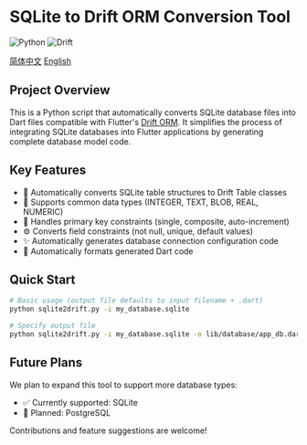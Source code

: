 # SQLite to Drift ORM Conversion Tool

![Python](https://img.shields.io/badge/Python-3.12%2B-blue)
![Drift](https://img.shields.io/badge/Drift-ORM-green)

[简体中文](README-cn.md)
[English](README.md)

## Project Overview

This is a Python script that automatically converts SQLite database files into Dart files compatible with Flutter's [Drift ORM](https://drift.simonbinder.eu/). It simplifies the process of integrating SQLite databases into Flutter applications by generating complete database model code.

## Key Features

- 🔄 Automatically converts SQLite table structures to Drift Table classes
- 🧩 Supports common data types (INTEGER, TEXT, BLOB, REAL, NUMERIC)
- 🔑 Handles primary key constraints (single, composite, auto-increment)
- ⚙️ Converts field constraints (not null, unique, default values)
- ✨ Automatically generates database connection configuration code
- 🧹 Automatically formats generated Dart code

## Quick Start

```bash
# Basic usage (output file defaults to input filename + .dart)
python sqlite2drift.py -i my_database.sqlite

# Specify output file
python sqlite2drift.py -i my_database.sqlite -o lib/database/app_db.dart
```

## Future Plans

We plan to expand this tool to support more database types:

- ✅ Currently supported: SQLite
- 📅 Planned: PostgreSQL

Contributions and feature suggestions are welcome!
